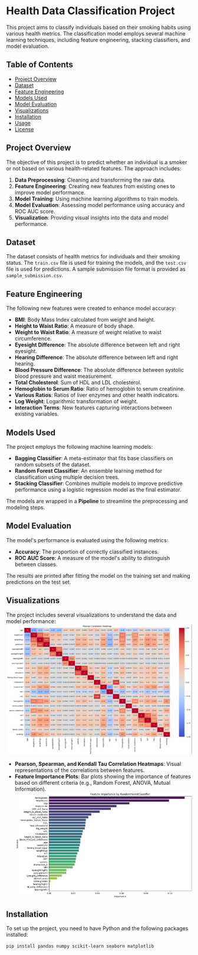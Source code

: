 # Health Data Classification Project

This project aims to classify individuals based on their smoking habits using various health metrics. The classification model employs several machine learning techniques, including feature engineering, stacking classifiers, and model evaluation.

## Table of Contents

- [Project Overview](#project-overview)
- [Dataset](#dataset)
- [Feature Engineering](#feature-engineering)
- [Models Used](#models-used)
- [Model Evaluation](#model-evaluation)
- [Visualizations](#visualizations)
- [Installation](#installation)
- [Usage](#usage)
- [License](#license)

## Project Overview

The objective of this project is to predict whether an individual is a smoker or not based on various health-related features. The approach includes:

1. **Data Preprocessing**: Cleaning and transforming the raw data.
2. **Feature Engineering**: Creating new features from existing ones to improve model performance.
3. **Model Training**: Using machine learning algorithms to train models.
4. **Model Evaluation**: Assessing model performance using accuracy and ROC AUC score.
5. **Visualization**: Providing visual insights into the data and model performance.

## Dataset

The dataset consists of health metrics for individuals and their smoking status. The `train.csv` file is used for training the models, and the `test.csv` file is used for predictions. A sample submission file format is provided as `sample_submission.csv`.

## Feature Engineering

The following new features were created to enhance model accuracy:

- **BMI**: Body Mass Index calculated from weight and height.
- **Height to Waist Ratio**: A measure of body shape.
- **Weight to Waist Ratio**: A measure of weight relative to waist circumference.
- **Eyesight Difference**: The absolute difference between left and right eyesight.
- **Hearing Difference**: The absolute difference between left and right hearing.
- **Blood Pressure Difference**: The absolute difference between systolic blood pressure and waist measurement.
- **Total Cholesterol**: Sum of HDL and LDL cholesterol.
- **Hemoglobin to Serum Ratio**: Ratio of hemoglobin to serum creatinine.
- **Various Ratios**: Ratios of liver enzymes and other health indicators.
- **Log Weight**: Logarithmic transformation of weight.
- **Interaction Terms**: New features capturing interactions between existing variables.

## Models Used

The project employs the following machine learning models:

- **Bagging Classifier**: A meta-estimator that fits base classifiers on random subsets of the dataset.
- **Random Forest Classifier**: An ensemble learning method for classification using multiple decision trees.
- **Stacking Classifier**: Combines multiple models to improve predictive performance using a logistic regression model as the final estimator.

The models are wrapped in a **Pipeline** to streamline the preprocessing and modeling steps.

## Model Evaluation

The model's performance is evaluated using the following metrics:

- **Accuracy**: The proportion of correctly classified instances.
- **ROC AUC Score**: A measure of the model's ability to distinguish between classes.

The results are printed after fitting the model on the training set and making predictions on the test set.

## Visualizations

The project includes several visualizations to understand the data and model performance:
![alt text](image.png)
- **Pearson, Spearman, and Kendall Tau Correlation Heatmaps**: Visual representations of the correlations between features.
- **Feature Importance Plots**: Bar plots showing the importance of features based on different criteria (e.g., Random Forest, ANOVA, Mutual Information).
![alt text](image-1.png)
## Installation

To set up the project, you need to have Python and the following packages installed:

```bash
pip install pandas numpy scikit-learn seaborn matplotlib
